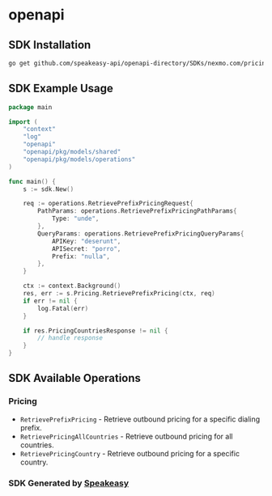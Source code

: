 # openapi

<!-- Start SDK Installation -->
## SDK Installation

```bash
go get github.com/speakeasy-api/openapi-directory/SDKs/nexmo.com/pricing/0.0.3/go
```
<!-- End SDK Installation -->

## SDK Example Usage
<!-- Start SDK Example Usage -->
```go
package main

import (
    "context"
    "log"
    "openapi"
    "openapi/pkg/models/shared"
    "openapi/pkg/models/operations"
)

func main() {
    s := sdk.New()

    req := operations.RetrievePrefixPricingRequest{
        PathParams: operations.RetrievePrefixPricingPathParams{
            Type: "unde",
        },
        QueryParams: operations.RetrievePrefixPricingQueryParams{
            APIKey: "deserunt",
            APISecret: "porro",
            Prefix: "nulla",
        },
    }

    ctx := context.Background()
    res, err := s.Pricing.RetrievePrefixPricing(ctx, req)
    if err != nil {
        log.Fatal(err)
    }

    if res.PricingCountriesResponse != nil {
        // handle response
    }
}
```
<!-- End SDK Example Usage -->

<!-- Start SDK Available Operations -->
## SDK Available Operations


### Pricing

* `RetrievePrefixPricing` - Retrieve outbound pricing for a specific dialing prefix.
* `RetrievePricingAllCountries` - Retrieve outbound pricing for all countries.
* `RetrievePricingCountry` - Retrieve outbound pricing for a specific country.
<!-- End SDK Available Operations -->

### SDK Generated by [Speakeasy](https://docs.speakeasyapi.dev/docs/using-speakeasy/client-sdks)
